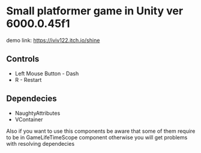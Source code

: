 # Small platformer game in Unity ver 6000.0.45f1
 demo link: https://iviv122.itch.io/shine
## Controls
- Left Mouse Button - Dash
- R - Restart
## Dependecies 
- NaughtyAttributes
- VContainer

Also if you want to use this components be aware that some of them require to be in GameLifeTimeScope component otherwise you will get problems with resolving dependecies
